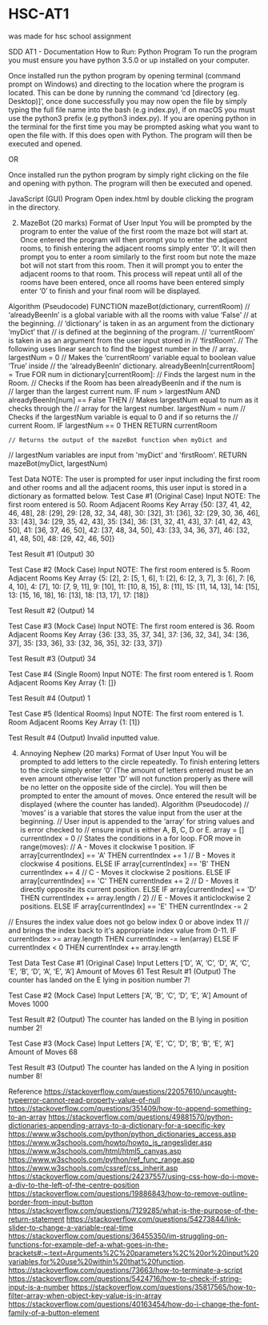 # HSC-AT1
was made for hsc school assignment

SDD AT1 - Documentation
How to Run:
Python Program
To run the program you must ensure you have python 3.5.0 or up installed on your computer. 

Once installed run the python program by opening terminal (command prompt on Windows) and directing to the location where the program is located. This can be done by running the command ‘cd [directory (eg. Desktop)]’, once done successfully you may now open the file by simply typing the full file name into the bash (e.g index.py), if on macOS you must use the python3 prefix (e.g python3 index.py). If you are opening python in the terminal for the first time you may be prompted asking what you want to open the file with. If this does open with Python. The program will then be executed and opened. 

OR

Once installed run the python program by simply right clicking on the file and opening with python. The program will then be executed and opened. 

JavaScript (GUI) Program
Open index.html by double clicking the program in the directory.

2. MazeBot (20 marks)
Format of User Input
You will be prompted by the program to enter the value of the first room the maze bot will start at. Once entered the program will then prompt you to enter the adjacent rooms, to finish entering the adjacent rooms simply enter ‘0’. It will then prompt you to enter a room similarly to the first room but note the maze bot will not start from this room. Then it will prompt you to enter the adjacent rooms to that room. This process will repeat until all of the rooms have been entered, once all rooms have been entered simply enter ‘0’ to finish and your final room will be displayed.

Algorithm (Pseudocode)
FUNCTION mazeBot(dictionary, currentRoom)
	// ‘alreadyBeenIn’ is a global variable with all the rooms with value ‘False’
	// at the beginning.
	// ‘dictionary’ is taken in as an argument from the dictionary ‘myDict’ that
	// is defined at the beginning of the program.
	// ‘currentRoom’ is taken in as an argument from the user input stored in
	// ‘firstRoom’.
	// The following uses linear search to find the biggest number in the
           // array.
	largestNum = 0
	// Makes the ‘currentRoom’ variable equal to boolean value ‘True’ inside
	// the ‘alreadyBeenIn’ dictionary.
	alreadyBeenIn[currentRoom] = True
	FOR num in dictionary[currentRoom]:
		// Finds the largest num in the Room.
		// Checks if the Room has been alreadyBeenIn and if the num is  
// larger than the largest current num.
		IF num > largestNum AND alreadyBeenIn[num] == False THEN
			// Makes largestNum equal to num as it checks through the 
// array for the largest number.
			largestNum = num
	// Checks if the largestNum variable is equal to 0 and if so returns the 
// current Room.
	IF largestNum == 0 THEN
		RETURN currentRoom

	// Returns the output of the mazeBot function when myDict and 
// largestNum variables are input from 'myDict' and 'firstRoom'.
	RETURN mazeBot(myDict, largestNum)

Test Data
NOTE: The user is prompted for user input including the first room and other rooms and all the adjacent rooms, this user input is stored in a dictionary as formatted below.
Test Case #1 (Original Case)
Input
NOTE: The first room entered is 50.
Room      Adjacent Rooms
Key                Array
{50: [37, 41, 42, 46, 48],
28: [29],
29: [28, 32, 34, 48],
30: [32],
31: [36],
32: [29, 30, 36, 46],
33: [43],
34: [29, 35, 42, 43],
35: [34],
36: [31, 32, 41, 43],
37: [41, 42, 43, 50],
41: [36, 37, 46, 50],
42: [37, 48, 34, 50],
43: [33, 34, 36, 37],
46: [32, 41, 48, 50],
48: [29, 42, 46, 50]}

Test Result #1 (Output)
30

Test Case #2 (Mock Case)
Input
NOTE: The first room entered is 5.
Room  Adjacent Rooms
Key  Array
{5: [2],
2: [5, 1, 6],
1: [2],
6: [2, 3, 7],
3: [6],
7: [6, 4, 10],
4: [7],
10: [7, 9, 11],
9: [10],
11: [10, 8, 15],
8: [11],
15: [11, 14, 13],
14: [15],
13: [15, 16, 18],
16: [13],
18: [13, 17],
17: [18]}

Test Result #2 (Output)
14

Test Case #3 (Mock Case)
Input
NOTE: The first room entered is 36.
Room  Adjacent Rooms
Key       Array
{36: [33, 35, 37, 34],
37: [36, 32, 34],
34: [36, 37],
35: [33, 36],
33: [32, 36, 35],
32: [33, 37]}

Test Result #3 (Output)
34

Test Case #4 (Single Room)
Input
NOTE: The first room entered is 1.
Room  Adjacent Rooms
Key  Array
{1: []}

Test Result #4 (Output)
1

Test Case #5 (Identical Rooms)
Input
NOTE: The first room entered is 1.
Room  Adjacent Rooms
Key  Array
{1: [1]}

Test Result #4 (Output)
Invalid inputted value. 

4. Annoying Nephew (20 marks)
Format of User Input
You will be prompted to add letters to the circle repeatedly. To finish entering letters to the circle simply enter ‘0’ (The amount of letters entered must be an even amount otherwise letter ‘D’ will not function properly as there will be no letter on the opposite side of the circle). You will then be prompted to enter the amount of moves. Once entered the result will be displayed (where the counter has landed).
Algorithm (Pseudocode)
// ‘moves’ is a variable that stores the value input from the user at the beginning.
// User input is appended to the ‘array’ for string values and is error checked to 
// ensure input is either A, B, C, D or E.
array = []
currentIndex = 0
// States the conditions in a for loop.
FOR move in range(moves):
	// A - Moves it clockwise 1 position.
	IF array[currentIndex] == 'A' THEN
		currentIndex += 1
	// B - Moves it clockwise 4 positions.
	ELSE IF array[currentIndex] == 'B' THEN
		currentIndex += 4
// C - Moves it clockwise 2 positions.
	ELSE IF array[currentIndex] == 'C' THEN
		currentIndex += 2
	// D - Moves it directly opposite its current position.
	ELSE IF array[currentIndex] == 'D' THEN
		currentIndex += array.length / 2)
	// E - Moves it anticlockwise 2 positions.
	ELSE IF array[currentIndex] == 'E' THEN
		currentIndex -= 2

// Ensures the index value does not go below index 0 or above index 11  // and brings the index back to it's appropriate index value from 0-11.
	IF currentIndex >= array.length THEN
		currentIndex -= len(array)
	ELSE IF currentIndex < 0 THEN
		currentIndex += array.length

Test Data
Test Case #1 (Original Case)
Input
Letters
[‘D’, ‘A’, ‘C’, ‘D’, ‘A’, ‘C’, ‘E’, ‘B’, ‘D’, ‘A’, ‘E’, ‘A’]
Amount of Moves
61
Test Result #1 (Output)
The counter has landed on the E lying in position number 7!

Test Case #2 (Mock Case)
Input
Letters
[‘A’, ‘B’, ‘C’, ‘D’, ‘E’, ‘A’]
Amount of Moves
1000

Test Result #2 (Output)
The counter has landed on the B lying in position number 2!

Test Case #3 (Mock Case)
Input
Letters
[‘A’, ‘E’, ‘C’, ‘D’, ‘B’, ‘B’, ‘E’, ‘A’]
Amount of Moves
68

Test Result #3 (Output)
The counter has landed on the A lying in position number 8!

Reference
https://stackoverflow.com/questions/22057610/uncaught-typeerror-cannot-read-property-value-of-null
https://stackoverflow.com/questions/351409/how-to-append-something-to-an-array
https://stackoverflow.com/questions/49881570/python-dictionaries-appending-arrays-to-a-dictionary-for-a-specific-key
https://www.w3schools.com/python/python_dictionaries_access.asp
https://www.w3schools.com/howto/howto_js_rangeslider.asp
https://www.w3schools.com/html/html5_canvas.asp
https://www.w3schools.com/python/ref_func_range.asp
https://www.w3schools.com/cssref/css_inherit.asp
https://stackoverflow.com/questions/24237557/using-css-how-do-i-move-a-div-to-the-left-of-the-centre-position
https://stackoverflow.com/questions/19886843/how-to-remove-outline-border-from-input-button
https://stackoverflow.com/questions/7129285/what-is-the-purpose-of-the-return-statement
https://stackoverflow.com/questions/54273844/link-slider-to-change-a-variable-real-time
https://stackoverflow.com/questions/36455350/im-struggling-on-functions-for-example-def-a-what-goes-in-the-brackets#:~:text=Arguments%2C%20parameters%2C%20or%20input%20variables,for%20use%20within%20that%20function.
https://stackoverflow.com/questions/73663/how-to-terminate-a-script
https://stackoverflow.com/questions/5424716/how-to-check-if-string-input-is-a-number
https://stackoverflow.com/questions/35817565/how-to-filter-array-when-object-key-value-is-in-array
https://stackoverflow.com/questions/40163454/how-do-i-change-the-font-family-of-a-button-element
